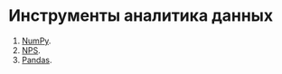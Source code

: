 # Инструменты аналитика данных
1. [NumPy](/Numpy.ipynb).
2. [NPS](/NPS.ipynb).
3. [Pandas](/Pandas.ipynb).
